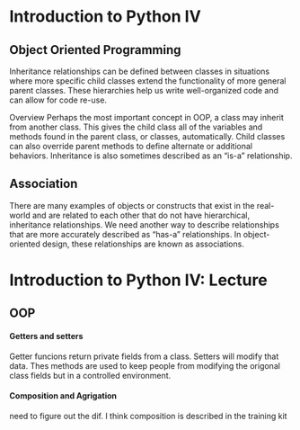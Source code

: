 # Introduction to Python IV

## Object Oriented Programming

Inheritance relationships can be defined between classes in situations where more specific child classes extend the functionality of more general parent classes. These hierarchies help us write well-organized code and can allow for code re-use.

Overview
Perhaps the most important concept in OOP, a class may inherit from another class. This gives the child class all of the variables and methods found in the parent class, or classes, automatically. Child classes can also override parent methods to define alternate or additional behaviors. Inheritance is also sometimes described as an “is-a” relationship.

## Association

There are many examples of objects or constructs that exist in the real-world and are related to each other that do not have hierarchical, inheritance relationships. We need another way to describe relationships that are more accurately described as “has-a” relationships. In object-oriented design, these relationships are known as associations.

# Introduction to Python IV: Lecture

## OOP

#### Getters and setters

Getter funcions return private fields from a class. Setters will modify that data. Thes methods are used to keep people from modifying the origonal class fields but in a controlled environment.

#### Composition and Agrigation

need to figure out the dif.
I think composition is described in the training kit
